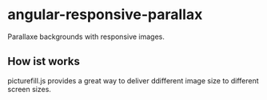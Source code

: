 # angular-responsive-parallax

Parallaxe backgrounds with responsive images.

## How ist works

picturefill.js provides a great way to deliver ddifferent image size to different screen sizes. 
